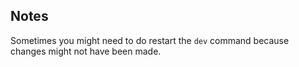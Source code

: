 ## Notes

Sometimes you might need to do restart the `dev` command because changes might not have been made.
